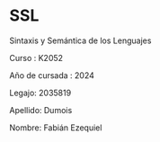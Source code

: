 # SSL

Sintaxis y Semántica de los Lenguajes

Curso : K2052

Año de cursada : 2024

Legajo: 2035819

Apellido: Dumois

Nombre: Fabián Ezequiel
